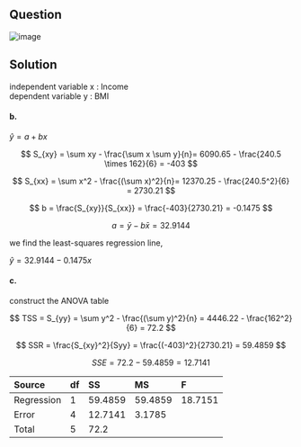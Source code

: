 ## Question

![image](https://github.com/user-attachments/assets/2a0680ce-84a3-42cd-a726-c9fc7fe76833)

## Solution

independent variable x : Income  
dependent variable y : BMI  

#### b.

$\hat{y} = a + bx$  

$$
S_{xy} = \sum xy - \frac{\sum x \sum y}{n}= 6090.65 - \frac{240.5 \times 162}{6} = -403
$$

$$
S_{xx} = \sum x^2 - \frac{(\sum x)^2}{n}= 12370.25 - \frac{240.5^2}{6} = 2730.21
$$

$$
b = \frac{S_{xy}}{S_{xx}} = \frac{-403}{2730.21} = -0.1475
$$

$$
a = \bar{y} - b\bar{x} = 32.9144
$$

we find the least-squares regression line,

$\hat{y} = 32.9144 - 0.1475x$  

#### c.

construct the ANOVA table

$$
TSS = S_{yy} = \sum y^2 - \frac{(\sum y)^2}{n} = 4446.22 - \frac{162^2}{6} = 72.2
$$

$$
SSR = \frac{S_{xy}^2}{Syy} = \frac{(-403)^2}{2730.21} = 59.4859
$$

$$
SSE = 72.2-59.4859 = 12.7141
$$

| Source     | df | SS      | MS      | F       |
|:-----------|:---|:--------|:--------|:--------|
| Regression | 1  | 59.4859 | 59.4859 | 18.7151 |
| Error      | 4  | 12.7141 | 3.1785  |         |
| Total      | 5  | 72.2 |  |         |

